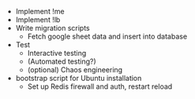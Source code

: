 * Implement !me
* Implement !lb
* Write migration scripts
    * Fetch google sheet data and insert into database
* Test
    * Interactive testing
    * (Automated testing?)
    * (optional) Chaos engineering
* bootstrap script for Ubuntu installation
    * Set up Redis firewall and auth, restart reload
